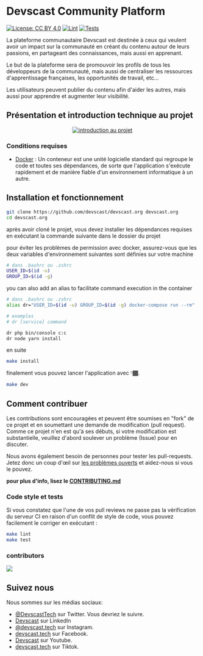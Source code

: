 # Devscast Community Platform

[![License: CC BY 4.0](https://img.shields.io/badge/License-CC_BY_4.0-lightgrey.svg)](https://creativecommons.org/licenses/by/4.0/) [![Lint](https://github.com/devscast/devscast.org/actions/workflows/lint.yaml/badge.svg)](https://github.com/devscast/devscast.org/actions/workflows/lint.yaml) [![Tests](https://github.com/devscast/devscast.org/actions/workflows/test.yaml/badge.svg)](https://github.com/devscast/devscast.org/actions/workflows/test.yaml)

La plateforme communautaire Devscast est destinée à ceux qui veulent avoir un impact sur la communauté en créant du contenu autour de leurs passions, en partageant des connaissances, mais aussi en apprenant.

Le but de la plateforme sera de promouvoir les profils de tous les développeurs de la communauté, mais aussi de centraliser les ressources d'apprentissage françaises, les opportunités de travail, etc...

Les utilisateurs peuvent publier du contenu afin d'aider les autres, mais aussi pour apprendre et augmenter leur visibilité.


## Présentation et introduction technique au projet

<p align="center">
  <a href="https://www.youtube.com/watch?v=v70D9UuEx8Y">
      <img src="https://img.youtube.com/vi/v70D9UuEx8Y/0.jpg" alt="introduction au projet" />
  </a>
</p>

### Conditions requises

- [Docker](https://www.docker.com/) : Un conteneur est une unité logicielle standard qui regroupe le code et toutes ses dépendances, de sorte que l'application s'exécute rapidement et de manière fiable d'un environnement informatique à un autre.

## Installation et fonctionnement

```bash
git clone https://github.com/devscast/devscast.org devscast.org
cd devscast.org
```
après avoir cloné le projet, vous devez installer les dépendances requises en exécutant la commande suivante dans le dossier du projet

pour éviter les problèmes de permission avec docker, assurez-vous que les deux variables d'environnement suivantes sont définies sur votre machine
```bash
# dans .bashrc ou .zshrc 
USER_ID=$(id -u)
GROUP_ID=$(id -g)
```

you can also add an alias to facilitate command execution in the container 

```bash
# dans .bashrc ou .zshrc
alias dr="USER_ID=$(id -u) GROUP_ID=$(id -g) docker-compose run --rm"

# exemples
# dr [service] command

dr php bin/console c:c
dr node yarn install
```

en suite
```bash
make install
```

finalement vous pouvez lancer l'application avec 👇🏾.
```bash
make dev
```

## Comment contribuer

Les contributions sont encouragées et peuvent être soumises en "fork" de ce projet et en soumettant une demande de modification (pull request). Comme ce projet n'en est qu'à ses débuts, si votre modification est substantielle, veuillez d'abord soulever un problème (Issue) pour en discuter.

Nous avons également besoin de personnes pour tester les pull-requests. Jetez donc un coup d'œil sur [les problèmes ouverts](https://github.com/devscast/devscast.org/issues) et aidez-nous si vous le pouvez.

**pour plus d'info, lisez le [CONTRIBUTING.md](https://github.com/devscast/devscast.org/blob/master/CONTRIBUTING.md "CONTRIBUTING.md")**


### Code style et tests
Si vous constatez que l'une de vos pull reviews ne passe pas la vérification du serveur CI en raison d'un conflit de style de code, vous pouvez facilement le corriger en exécutant :

```bash
make lint 
make test
```

### contributors

<a href="https://github.com/devscast/devscast.org/graphs/contributors">
  <img src="https://contrib.rocks/image?repo=devscast/devscast.org"/>
</a>

## Suivez nous

Nous sommes sur les médias sociaux:

- [@DevscastTech](https://twitter.com/devscasttech) sur Twitter. Vous devriez le suivre.
- [Devscast](https://www.linkedin.com/company/devscast/) sur LinkedIn 
- [@devscast.tech](https://www.instagram.com/devscast.tech/) sur Instagram.
- [devscast.tech](https://web.facebook.com/devscast.tech/) sur Facebook.
- [Devscast](https://www.youtube.com/channel/UCsvWpowwYtjfgS1BOcrX0fw) sur Youtube.
- [devscast.tech](https://www.tiktok.com/@devscast.tech) sur Tiktok.
